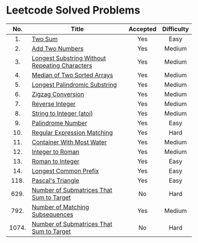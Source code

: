 # Leetcode Solved Problems

|  No.  | Title                                                                                                                           | Accepted | Difficulty |
| :---: | ------------------------------------------------------------------------------------------------------------------------------- | :------: | :--------: |
|  1.   | [Two Sum](https://leetcode.com/problems/two-sum)                                                                                |   Yes    |    Easy    |
|  2.   | [Add Two Numbers](https://leetcode.com/add-two-numbers)                                                                         |   Yes    |   Medium   |
|  3.   | [Longest Substring Without Repeating Characters](https://leetcode.com/problems/longest-substring-without-repeating-characters/) |   Yes    |   Medium   |
|  4.   | [Median of Two Sorted Arrays](https://leetcode.com/problems/median-of-two-sorted-arrays/)                                       |   Yes    |   Medium   |
|  5.   | [Longest Palindromic Substring](https://leetcode.com/problems/longest-palindromic-substring/)                                   |   Yes    |   Medium   |
|  6.   | [Zigzag Conversion](https://leetcode.com/problems/zigzag-conversion/)                                                           |   Yes    |   Medium   |
|  7.   | [Reverse Integer](https://leetcode.com/problems/reverse-integer/)                                                               |   Yes    |   Medium   |
|  8.   | [String to Integer (atoi)](https://leetcode.com/problems/string-to-integer-atoi/submissions/)                                   |   Yes    |   Medium   |
|  9.   | [Palindrome Number](https://leetcode.com/problems/palindrome-number/submissions/)                                               |   Yes    |    Easy    |
|  10.  | [Regular Expression Matching](https://leetcode.com/problems/regular-expression-matching/)                                       |   Yes    |    Hard    |
|  11.  | [Container With Most Water](https://leetcode.com/problems/container-with-most-water/)                                       |   Yes    |    Medium    |
|  12.  | [Integer to Roman](https://leetcode.com/problems/integer-to-roman/)                                       |   Yes    |    Medium    |
|  13.  | [Roman to Integer](https://leetcode.com/problems/roman-to-integer/)                                       |   Yes    |    Easy    |
|  14.  | [Longest Common Prefix](https://leetcode.com/problems/longest-common-prefix/submissions/)                                       |   Yes    |    Easy    |
| 118.  | [Pascal's Triangle](https://leetcode.com/problems/pascals-triangle/)                                                            |   Yes    |    Easy    |
| 629.  | [Number of Submatrices That Sum to Target](https://leetcode.com/problems/k-inverse-pairs-array/)                                |    No    |    Hard    |
| 792.  | [ Number of Matching Subsequences](https://leetcode.com/problems/number-of-matching-subsequences/)                              |   Yes    |   Medium   |
| 1074. | [Number of Submatrices That Sum to Target](https://leetcode.com/problems/number-of-submatrices-that-sum-to-target/)             |    No    |    Hard    |